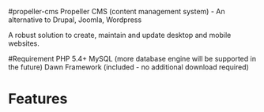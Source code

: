 #propeller-cms
Propeller CMS (content management system) - An alternative to Drupal, Joomla, Wordpress

A robust solution to create, maintain and update desktop and mobile websites.

#Requirement
PHP 5.4+
MySQL (more database engine will be supported in the future)
Dawn Framework (included - no additional download required)

# Features
